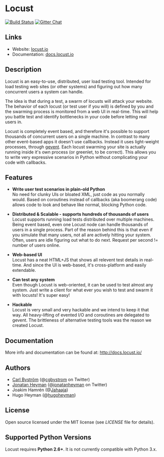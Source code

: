 # Locust

[![Build Status](https://secure.travis-ci.org/locustio/locust.png)](http://travis-ci.org/locustio/locust) 
[![Gitter Chat](https://badges.gitter.im/locustio/locust.png)](https://gitter.im/locustio/locust) 

## Links

* Website: <a href="http://locust.io">locust.io</a>
* Documentation: <a href="http://docs.locust.io">docs.locust.io</a>

## Description

Locust is an easy-to-use, distributed, user load testing tool. Intended for load testing web sites (or other systems) and figuring
out how many concurrent users a system can handle.

The idea is that during a test, a swarm of locusts will attack your website. The behavior of each locust (or test user if you will) is 
defined by you and the swarming process is monitored from a web UI in real-time. This will help you battle test and identify bottlenecks 
in your code before letting real users in.

Locust is completely event based, and therefore it's possible to support thousands of concurrent users on a single machine.
In contrast to many other event-based apps it doesn't use callbacks. Instead it uses light-weight processes, through <a href="http://www.gevent.org/">gevent</a>.
Each locust swarming your site is actually running inside it's own process (or greenlet, to be correct).
This allows you to write very expressive scenarios in Python without complicating your code with callbacks.


## Features
* **Write user test scenarios in plain-old Python**<br>
 No need for clunky UIs or bloated XML, just code as you normally would. Based on coroutines instead of callbacks (aka boomerang code) allows code to look and behave like normal, blocking Python code.

* **Distributed & Scalable - supports hundreds of thousands of users**<br>
 Locust supports running load tests distributed over multiple machines.
 Being event based, even one Locust node can handle thousands of users in a single process.
 Part of the reason behind this is that even if you simulate that many users, not all are actively hitting your system. Often, users are idle figuring out what to do next. Request per second != number of users online.

* **Web-based UI**<br>
 Locust has a neat HTML+JS that shows all relevent test details in real-time. And since the UI is web-based, it's cross-platform and easily extendable. 

* **Can test any system**<br>
 Even though Locust is web-oriented, it can be used to test almost any system. Just write a client for what ever you wish to test and swarm it with locusts! It's super easy!

* **Hackable**<br>
 Locust is very small and very hackable and we intend to keep it that way. All heavy-lifting of evented I/O and coroutines are delegated to gevent. The brittleness of alternative testing tools was the reason we created Locust.


## Documentation

More info and documentation can be found at: <a href="http://docs.locust.io/">http://docs.locust.io/</a>


## Authors

- <a href="http://cgbystrom.com">Carl Bystr&ouml;m</a> (@<a href="http://twitter.com/cgbystrom">cgbystrom</a> on Twitter)
- <a href="http://heyman.info">Jonatan Heyman</a> (@<a href="http://twitter.com/jonatanheyman">jonatanheyman</a> on Twitter)
- Joakim Hamrén (@<a href="http://twitter.com/Jahaaja">Jahaaja</a>)
- Hugo Heyman (@<a href="http://twitter.com/hugoheyman">hugoheyman</a>)

## License

Open source licensed under the MIT license (see _LICENSE_ file for details).


## Supported Python Versions

Locust requires **Python 2.6+**.  It is not currently compatible with Python 3.x.

